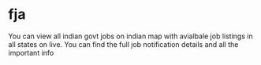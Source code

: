 # fja

You can view all indian govt jobs on indian map with avialbale job listings in all  states on live. You can find the full job notification details and all the important info
